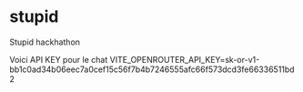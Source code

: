 # stupid
Stupid hackhathon

Voici API KEY pour le chat
VITE_OPENROUTER_API_KEY=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